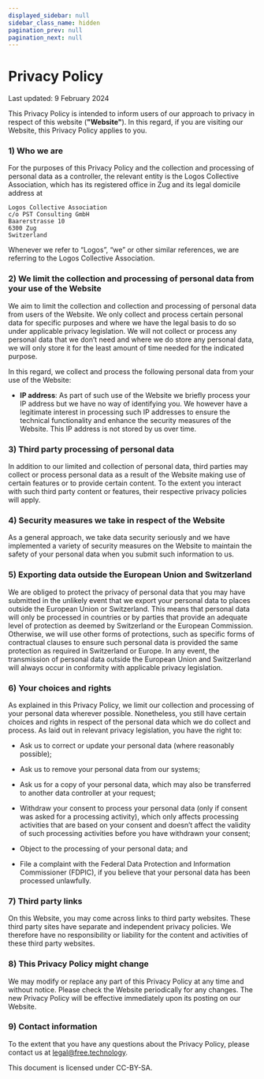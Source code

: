 ```yaml
---
displayed_sidebar: null
sidebar_class_name: hidden
pagination_prev: null
pagination_next: null
---
```


# Privacy Policy

Last updated: 9 February 2024

This Privacy Policy is intended to inform users of our approach to privacy in respect of this website (**"Website"**). In this regard, if you are visiting our Website, this Privacy Policy applies to you.

### 1) Who we are

For the purposes of this Privacy Policy and the collection and processing of personal data as a controller, the relevant entity is the Logos Collective Association, which has its registered office in Zug and its legal domicile address at

```
Logos Collective Association
c/o PST Consulting GmbH
Baarerstrasse 10
6300 Zug
Switzerland
```

Whenever we refer to “Logos”, “we” or other similar references, we are referring to the Logos Collective Association.

### 2) We limit the collection and processing of personal data from your use of the Website

We aim to limit the collection and collection and processing of personal data from users of the Website. We only collect and process certain personal data for specific purposes and where we have the legal basis to do so under applicable privacy legislation. We will not collect or process any personal data that we don’t need and where we do store any personal data, we will only store it for the least amount of time needed for the indicated purpose.

In this regard, we collect and process the following personal data from your use of the Website:

- **IP address**: As part of such use of the Website we briefly process your IP address but we have no way of identifying you. We however have a legitimate interest in processing such IP addresses to ensure the technical functionality and enhance the security measures of the Website. This IP address is not stored by us over time.

### 3) Third party processing of personal data

In addition to our limited and collection of personal data, third parties may collect or process personal data as a result of the Website making use of certain features or to provide certain content. To the extent you interact with such third party content or features, their respective privacy policies will apply.

### 4) Security measures we take in respect of the Website

As a general approach, we take data security seriously and we have implemented a variety of security measures on the Website to maintain the safety of your personal data when you submit such information to us.

### 5) Exporting data outside the European Union and Switzerland

We are obliged to protect the privacy of personal data that you may have submitted in the unlikely event that we export your personal data to places outside the European Union or Switzerland. This means that personal data will only be processed in countries or by parties that provide an adequate level of protection as deemed by Switzerland or the European Commission. Otherwise, we will use other forms of protections, such as specific forms of contractual clauses to ensure such personal data is provided the same protection as required in Switzerland or Europe. In any event, the transmission of personal data outside the European Union and Switzerland will always occur in conformity with applicable privacy legislation.

### 6) Your choices and rights

As explained in this Privacy Policy, we limit our collection and processing of your personal data wherever possible. Nonetheless, you still have certain choices and rights in respect of the personal data which we do collect and process. As laid out in relevant privacy legislation, you have the right to:

- Ask us to correct or update your personal data (where reasonably possible);

- Ask us to remove your personal data from our systems;

- Ask us for a copy of your personal data, which may also be transferred to another data controller at your request;
- Withdraw your consent to process your personal data (only if consent was asked for a processing activity), which only affects processing activities that are based on your consent and doesn’t affect the validity of such processing activities before you have withdrawn your consent;

- Object to the processing of your personal data; and

- File a complaint with the Federal Data Protection and Information Commissioner (FDPIC), if you believe that your personal data has been processed unlawfully.

### 7) Third party links

On this Website, you may come across links to third party websites. These third party sites have separate and independent privacy policies. We therefore have no responsibility or liability for the content and activities of these third party websites.

### 8) This Privacy Policy might change

We may modify or replace any part of this Privacy Policy at any time and without notice. Please check the Website periodically for any changes. The new Privacy Policy will be effective immediately upon its posting on our Website.

### 9) Contact information

To the extent that you have any questions about the Privacy Policy, please contact us at legal@free.technology.

This document is licensed under CC-BY-SA.
